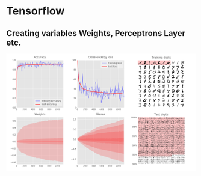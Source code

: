 

# Tensorflow
## Creating variables Weights, Perceptrons Layer etc.
![alt tag](https://github.com/szEIgo/NeuralNetwork/blob/master/img1.png)


